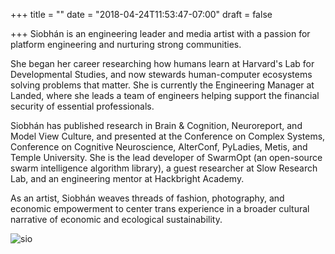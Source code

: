 +++
title = ""
date = "2018-04-24T11:53:47-07:00"
draft = false

+++
Siobhán is an engineering leader and media artist with a passion for 
platform engineering and nurturing strong communities.

She began her career researching how humans learn at Harvard's Lab for
Developmental Studies, and now stewards human-computer ecosystems 
solving problems that matter. She is currently the Engineering Manager at Landed, 
where she leads a team of engineers helping support the financial security of 
essential professionals.

Siobhán has published research in Brain & Cognition, Neuroreport, and
Model View Culture, and presented at the Conference on Complex Systems,
Conference on Cognitive Neuroscience, AlterConf, PyLadies, Metis, and
Temple University. She is the lead developer of SwarmOpt (an open-source swarm 
intelligence algorithm library), a guest researcher at Slow Research Lab,
and an engineering mentor at Hackbright Academy. 

As an artist, Siobhán weaves threads of fashion, photography, and
economic empowerment to center trans experience in a broader cultural
narrative of economic and ecological sustainability. 

![sio](sio.jpg)
